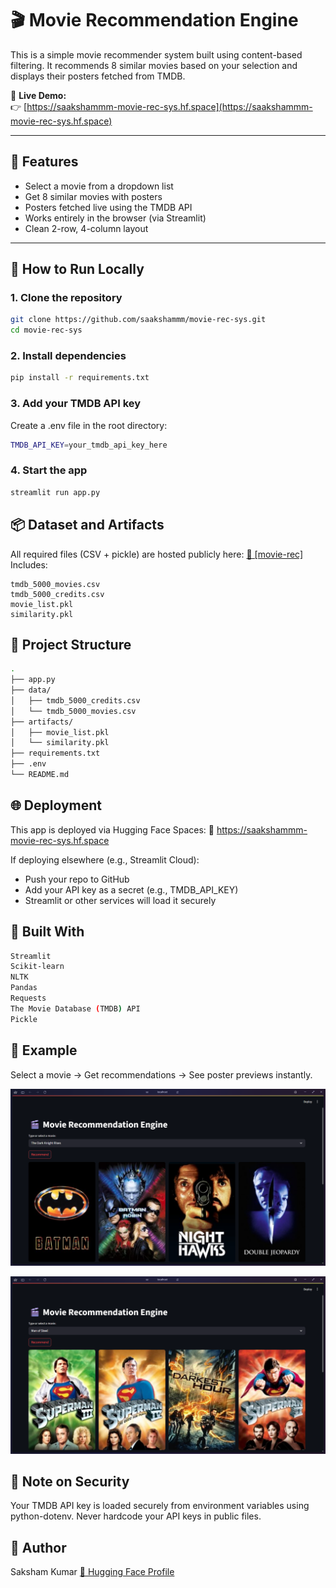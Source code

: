 # 🎬 Movie Recommendation Engine

This is a simple movie recommender system built using content-based filtering. It recommends 8 similar movies based on your selection and displays their posters fetched from TMDB.

🔗 **Live Demo:**  
👉 [https://saakshammm-movie-rec-sys.hf.space](https://saakshammm-movie-rec-sys.hf.space)

---

## 🔧 Features

- Select a movie from a dropdown list  
- Get 8 similar movies with posters  
- Posters fetched live using the TMDB API  
- Works entirely in the browser (via Streamlit)  
- Clean 2-row, 4-column layout

---

## 🚀 How to Run Locally

### 1. Clone the repository
```bash
git clone https://github.com/saakshammm/movie-rec-sys.git
cd movie-rec-sys
```

### 2. Install dependencies
```bash
pip install -r requirements.txt
```

### 3. Add your TMDB API key
Create a .env file in the root directory:
```bash
TMDB_API_KEY=your_tmdb_api_key_here
```
### 4. Start the app
```bash
streamlit run app.py
```
## 📦 Dataset and Artifacts
All required files (CSV + pickle) are hosted publicly here:
[📂 [movie-rec]](https://huggingface.co/datasets/saakshammm/movie-rec/tree/main)
Includes:
```angular181html
tmdb_5000_movies.csv
tmdb_5000_credits.csv
movie_list.pkl
similarity.pkl
```

## 📁 Project Structure
```bash
.
├── app.py
├── data/
│   ├── tmdb_5000_credits.csv
│   └── tmdb_5000_movies.csv
├── artifacts/
│   ├── movie_list.pkl
│   └── similarity.pkl
├── requirements.txt
├── .env               
└── README.md
```

## 🌐 Deployment
This app is deployed via Hugging Face Spaces:
🔗 https://saakshammm-movie-rec-sys.hf.space

If deploying elsewhere (e.g., Streamlit Cloud):
* Push your repo to GitHub
* Add your API key as a secret (e.g., TMDB_API_KEY)
* Streamlit or other services will load it securely

## 🧠 Built With
```bash
Streamlit
Scikit-learn
NLTK
Pandas
Requests
The Movie Database (TMDB) API
Pickle
```

## 📸 Example
Select a movie -> Get recommendations -> See poster previews instantly.

![img.png](img.png)

![img_1.png](img_1.png)

## 🔐 Note on Security
Your TMDB API key is loaded securely from environment variables using python-dotenv.
Never hardcode your API keys in public files.

## 👤 Author
Saksham Kumar
[🔗 Hugging Face Profile](https://huggingface.co/saakshammm)
